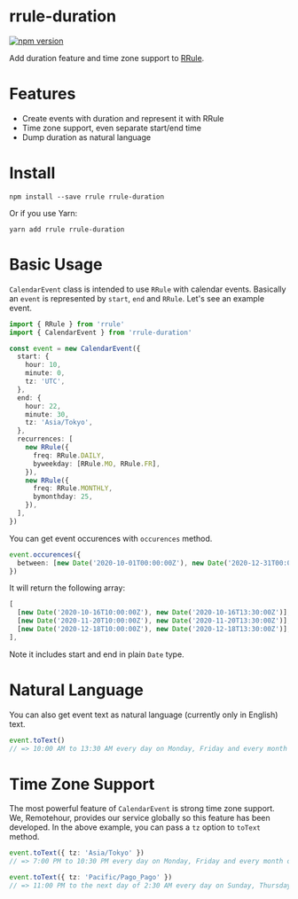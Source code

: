 # rrule-duration

[![npm version](https://badge.fury.io/js/rrule-duration.svg)](https://badge.fury.io/js/rrule-duration)

Add duration feature and time zone support to [RRule](https://github.com/jakubroztocil/rrule).

# Features

- Create events with duration and represent it with RRule
- Time zone support, even separate start/end time
- Dump duration as natural language

# Install

```
npm install --save rrule rrule-duration
```

Or if you use Yarn:

```
yarn add rrule rrule-duration
```

# Basic Usage

`CalendarEvent` class is intended to use `RRule` with calendar events. Basically an `event` is represented by `start`, `end` and `RRule`. Let's see an example event.

```typescript
import { RRule } from 'rrule'
import { CalendarEvent } from 'rrule-duration'

const event = new CalendarEvent({
  start: {
    hour: 10,
    minute: 0,
    tz: 'UTC',
  },
  end: {
    hour: 22,
    minute: 30,
    tz: 'Asia/Tokyo',
  },
  recurrences: [
    new RRule({
      freq: RRule.DAILY,
      byweekday: [RRule.MO, RRule.FR],
    }),
    new RRule({
      freq: RRule.MONTHLY,
      bymonthday: 25,
    }),
  ],
})
```

You can get event occurences with `occurences` method.

```typescript
event.occurences({
  between: [new Date('2020-10-01T00:00:00Z'), new Date('2020-12-31T00:00:00Z')],
})
```

It will return the following array:

```typescript
[
  [new Date('2020-10-16T10:00:00Z'), new Date('2020-10-16T13:30:00Z')],
  [new Date('2020-11-20T10:00:00Z'), new Date('2020-11-20T13:30:00Z')],
  [new Date('2020-12-18T10:00:00Z'), new Date('2020-12-18T13:30:00Z')],
],
```

Note it includes start and end in plain `Date` type.

# Natural Language

You can also get event text as natural language (currently only in English) text.

```typescript
event.toText()
// => 10:00 AM to 13:30 AM every day on Monday, Friday and every month on the 25th
```

# Time Zone Support

The most powerful feature of `CalendarEvent` is strong time zone support. We, Remotehour, provides our service globally so this feature has been developed. In the above example, you can pass a `tz` option to `toText` method.

```typescript
event.toText({ tz: 'Asia/Tokyo' })
// => 7:00 PM to 10:30 PM every day on Monday, Friday and every month on the 25th

event.toText({ tz: 'Pacific/Pago_Pago' })
// => 11:00 PM to the next day of 2:30 AM every day on Sunday, Thursday and every month on the 24th
```
